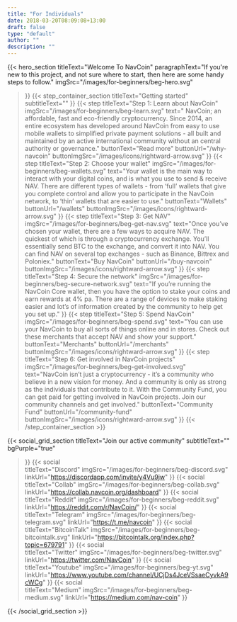 ```yaml
---
title: "For Individuals"
date: 2018-03-20T08:09:08+13:00
draft: false
type: "default"
author: ""
description: ""
---
```

{{< hero_section
titleText="Welcome To NavCoin"
paragraphText="If you're new to this project, and not sure where to start, then here are some handy steps to follow."
imgSrc="/images/for-beginners/beg-hero.svg"
>}}
{{< step_container_section 
    titleText="Getting started"
    subtitleText=""
>}}
  {{< step 
      titleText="Step 1: Learn about NavCoin"
      imgSrc="/images/for-beginners/beg-learn.svg"
      text=" NavCoin; an affordable, fast and eco-friendly cryptocurrency. Since 2014, an entire ecosystem has developed around NavCoin from easy to use mobile wallets to simplified private payment solutions - all built and maintained by an active international community without an central authority or governance."
      buttonText="Read more"
      buttonUrl="/why-navcoin"
      buttonImgSrc="/images/icons/rightward-arrow.svg"
  >}}
  {{< step 
      titleText="Step 2: Choose your wallet"
      imgSrc="/images/for-beginners/beg-wallets.svg"
      text="Your wallet is the main way to interact with your digital coins, and is what you use to send & receive NAV. There are different types of wallets - from ‘full’ wallets that give you complete control and allow you to participate in the NavCoin network, to ‘thin’ wallets that are easier to use."
      buttonText="Wallets"
      buttonUrl="/wallets"
      buttonImgSrc="/images/icons/rightward-arrow.svg"
  >}}
  {{< step
      titleText="Step 3: Get NAV"
      imgSrc="/images/for-beginners/beg-get-nav.svg"
      text="Once you’ve chosen your wallet, there are a few ways to acquire NAV. The quickest of which is through a cryptocurrency exchange. You’ll essentially send BTC to the exchange, and convert it into NAV. You can find NAV on several top exchanges - such as Binance, Bittrex and Poloniex."
      buttonText="Buy NavCoin"
      buttonUrl="/buy-navcoin"
      buttonImgSrc="/images/icons/rightward-arrow.svg"
  >}}
  {{< step
      titleText="Step 4: Secure the network"
      imgSrc="/images/for-beginners/beg-secure-network.svg"
      text="If you’re running the NavCoin Core wallet, then you have the option to stake your coins and earn rewards at 4% pa. There are a range of devices to make staking easier and lot’s of information created by the community to help get you set up."
  >}}
  {{< step
      titleText="Step 5: Spend NavCoin"
      imgSrc="/images/for-beginners/beg-spend.svg"
      text="You can use your NavCoin to buy all sorts of things online and in stores. Check out these merchants that accept NAV and show your support."
      buttonText="Merchants"
      buttonUrl="/merchants"
      buttonImgSrc="/images/icons/rightward-arrow.svg"
  >}}
  {{< step
      titleText="Step 6: Get involved in NavCoin projects"
      imgSrc="/images/for-beginners/beg-get-involved.svg"
      text="NavCoin isn’t just a cryptocurrency - it’s a community who believe in a new vision for money. And a community is only as strong as the individuals that contribute to it. With the Community Fund, you can get paid for getting involved in NavCoin projects. Join our community channels and get involved."
      buttonText="Community Fund"
      buttonUrl="/community-fund"
      buttonImgSrc="/images/icons/rightward-arrow.svg"
  >}}
{{< /step_container_section >}}

{{< social_grid_section 
    titleText="Join our active community"
    subtitleText=""
    bgPurple="true"
>}}
    {{< social                 
    titleText="Discord"
    imgSrc="/images/for-beginners/beg-discord.svg"
    linkUrl="https://discordapp.com/invite/y4Vu9jw"
>}}
{{< social                 
    titleText="Collab"
    imgSrc="/images/for-beginners/beg-collab.svg"
    linkUrl="https://collab.navcoin.org/dashboard"
>}}
{{< social                 
    titleText="Reddit"
    imgSrc="/images/for-beginners/beg-reddit.svg"
    linkUrl="https://reddit.com/r/NavCoin/"
>}}
{{< social                 
    titleText="Telegram"
    imgSrc="/images/for-beginners/beg-telegram.svg"
    linkUrl="https://t.me/navcoin"
>}}
{{< social                 
    titleText="BitcoinTalk"
    imgSrc="/images/for-beginners/beg-bitcointalk.svg"
    linkUrl="https://bitcointalk.org/index.php?topic=679791"
>}}
{{< social                 
    titleText="Twitter"
    imgSrc="/images/for-beginners/beg-twitter.svg"
    linkUrl="https://twitter.com/NavCoin"
>}}
{{< social                 
    titleText="Youtube"
    imgSrc="/images/for-beginners/beg-yt.svg"
    linkUrl="https://www.youtube.com/channel/UCjDs4JceVSsaeCyvkA9cWCg"
>}}
{{< social                 
    titleText="Medium"
    imgSrc="/images/for-beginners/beg-medium.svg"
    linkUrl="https://medium.com/nav-coin"
>}}

{{< /social_grid_section >}}